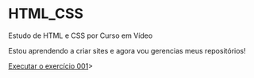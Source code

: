 # HTML_CSS
 Estudo de HTML e CSS por Curso em Vídeo

Estou aprendendo a criar sites e agora vou gerencias meus repositórios!

<a href="https://calloni95.github.io/HTML_CSS/Exerc%C3%ADcios/ex001/index.html"> Executar o exercício 001</a>>
